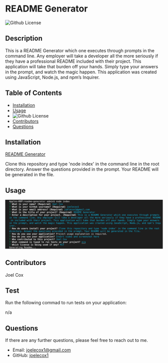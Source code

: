 # README Generator
  ![Github License](https://img.shields.io/badge/license-MIT-green)
  
  ## Description
  
  This is a README Generator which one executes through prompts in the command line. Any employer will take a developer all the more seriously if they have a professional README included with their project. This application will take that burden off your hands. Simply type your answers in the prompt, and watch the magic happen. This application was created using JavaScript, Node.js, and npm’s Inquirer.

  ## Table of Contents

  * [Installation](#installation)
  * [Usage](#usage)
  * ![Github License](https://img.shields.io/badge/license-MIT-green)
  * [Contributors](#contributors)
  * [Questions](#questions)
  
  ## Installation

  [README Generator](https://joelecox1.github.io/readme-generator/.)

  Clone this repository and type 'node index' in the command line in the root directory. Answer the questions provided in the prompt. Your README will be generated in the file.

  ## Usage

  ![Screenshot of application](./images/readme-gen-screenshot.png)

  ## Contributors

  Joel Cox

  ## Test

  Run the following commad to run tests on your application:

  n/a

  ## Questions

  If there are any further questions, please feel free to reach out to me. 

  - Email: joelecox1@gmail.com
  - GitHub: [joelecox1](https://github.com/joelecox1)
